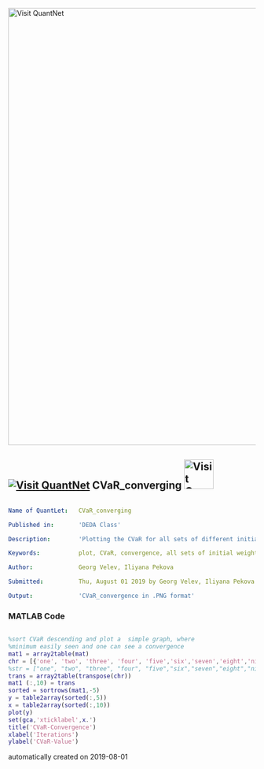 [<img src="https://github.com/QuantLet/Styleguide-and-FAQ/blob/master/pictures/banner.png" width="888" alt="Visit QuantNet">](http://quantlet.de/)

## [<img src="https://github.com/QuantLet/Styleguide-and-FAQ/blob/master/pictures/qloqo.png" alt="Visit QuantNet">](http://quantlet.de/) **CVaR_converging** [<img src="https://github.com/QuantLet/Styleguide-and-FAQ/blob/master/pictures/QN2.png" width="60" alt="Visit QuantNet 2.0">](http://quantlet.de/)

```yaml

Name of QuantLet:   CVaR_converging

Published in:       'DEDA Class'

Description:        'Plotting the CVaR for all sets of different initial weights and see it converging'

Keywords:           plot, CVaR, convergence, all sets of initial weights

Author:             Georg Velev, Iliyana Pekova

Submitted:          Thu, August 01 2019 by Georg Velev, Iliyana Pekova

Output:             'CVaR_convergence in .PNG format'

```

### MATLAB Code
```matlab

%sort CVaR descending and plot a  simple graph, where
%minimum easily seen and one can see a convergence
mat1 = array2table(mat)
chr = [{'one', 'two', 'three', 'four', 'five','six','seven','eight','nine'}]
%str = ["one", "two", "three", "four", "five","six","seven","eight","nine"]
trans = array2table(transpose(chr))
mat1 (:,10) = trans
sorted = sortrows(mat1,-5)
y = table2array(sorted(:,5))
x = table2array(sorted(:,10))
plot(y)
set(gca,'xticklabel',x.')
title('CVaR-Convergence')
xlabel('Iterations')
ylabel('CVaR-Value')

```

automatically created on 2019-08-01